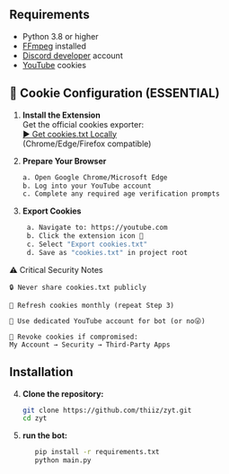 ## Requirements
- Python 3.8 or higher
- [FFmpeg](https://www.ffmpeg.org/download.html) installed
- [Discord developer](https://discord.com/developers/) account
- [YouTube](https://youtube.com) cookies

## 🍪 Cookie Configuration (ESSENTIAL)

1. **Install the Extension**  
   Get the official cookies exporter:  
   [▶️ Get cookies.txt Locally](https://chromewebstore.google.com/detail/get-cookiestxt-locally/cclelndahbckbenkjhflpdbgdldlbecc)  
   (Chrome/Edge/Firefox compatible)

2. **Prepare Your Browser**
   ```bash
   a. Open Google Chrome/Microsoft Edge
   b. Log into your YouTube account
   c. Complete any required age verification prompts


2. **Export Cookies**
   ```bash
    a. Navigate to: https://youtube.com
    b. Click the extension icon 🍪
    c. Select "Export cookies.txt"
    d. Save as "cookies.txt" in project root

⚠️ Critical Security Notes

    🔒 Never share cookies.txt publicly

    🔄 Refresh cookies monthly (repeat Step 3)

    👥 Use dedicated YouTube account for bot (or no😜)

    🚫 Revoke cookies if compromised:
    My Account → Security → Third-Party Apps
   
## Installation

4. **Clone the repository:**
   ```bash
   git clone https://github.com/thiiz/zyt.git
   cd zyt

5. **run the bot:**
   ```bash
      pip install -r requirements.txt
      python main.py
